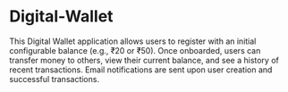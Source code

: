 # **Digital-Wallet**

This Digital Wallet application allows users to register with an initial configurable balance (e.g., ₹20 or ₹50). Once onboarded, users can transfer money to others, view their current balance, and see a history of recent transactions. Email notifications are sent upon user creation and successful transactions.


